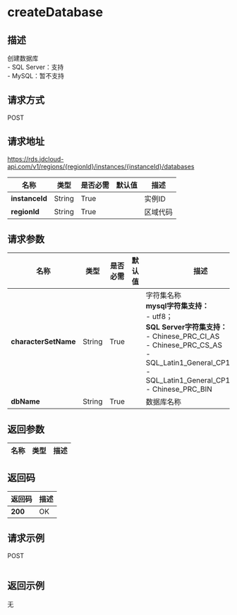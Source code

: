 # createDatabase


## 描述
创建数据库</br>- SQL Server：支持</br>- MySQL：暂不支持

## 请求方式
POST

## 请求地址
https://rds.jdcloud-api.com/v1/regions/{regionId}/instances/{instanceId}/databases

|名称|类型|是否必需|默认值|描述|
|---|---|---|---|---|
|**instanceId**|String|True||实例ID|
|**regionId**|String|True||区域代码|

## 请求参数
|名称|类型|是否必需|默认值|描述|
|---|---|---|---|---|
|**characterSetName**|String|True||字符集名称</br><strong>mysql字符集支持：</strong></br>- utf8；</br><strong>SQL Server字符集支持：</strong></br>- Chinese_PRC_CI_AS</br>- Chinese_PRC_CS_AS</br>- SQL_Latin1_General_CP1_CI_AS</br>- SQL_Latin1_General_CP1_CS_AS</br>- Chinese_PRC_BIN|
|**dbName**|String|True||数据库名称|


## 返回参数
|名称|类型|描述|
|---|---|---|



## 返回码
|返回码|描述|
|---|---|
|**200**|OK|

## 请求示例
POST
```

```

## 返回示例
无
